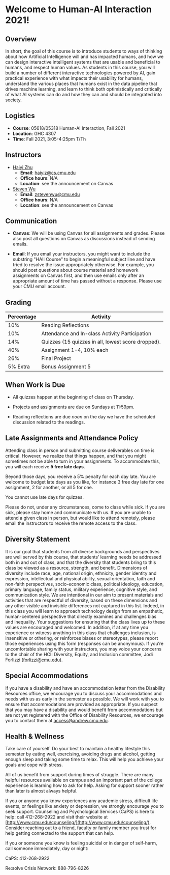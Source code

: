 # Welcome to Human-AI Interaction 2021!

## Overview

In short, the goal of this course is to introduce students to ways of
thinking about how Artificial Intelligence will and has impacted
humans, and how we can design interactive intelligent systems that are
usable and beneficial to humans, and respect human values. As students
in this course, you will build a number of different interactive
technologies powered by AI, gain practical experience with what
impacts their usability for humans, understand the various places that
humans exist in the data pipeline that drives machine learning, and
learn to think both optimistically and critically of what AI systems
can do and how they can and should be integrated into society.


## Logistics
- **Course**: 05618/05318 Human-AI Interaction, Fall 2021
- **Location**: GHC 4307
- **Time**: Fall 2021, 3:05-4:25pm T/Th


## Instructors
  - [Haiyi Zhu](https://haiyizhu.com)
    - **Email**: [haiyiz@cs.cmu.edu](mailto:haiyiz@cs.cmu.edu)
    - **Office hours**: N/A
    - **Location**: see the announcement on Canvas
  - [Steven Wu](https://zstevenwu.com)
    - **Email**: [zstevenwu@cmu.edu](mailto:zstevenwu@cmu.edu)
    - **Office hours**: N/A
    - **Location**: see the announcement on Canvas



## Communication

- **Canvas**: We will be using Canvas for all assignments and grades.
Please also post all questions on Canvas as discussions instead of
sending emails.

-  **Email**: If you email your instructors, you might want to include the
  substring "HAII Course" to begin a meaningful subject line and have
  tried to resolve the issue appropriately otherwise. For example, you
  should post questions about course material and homework assignments
  on Canvas first, and then use emails only after an appropriate
  amount of time has passed without a response. Please use your CMU
  email account.





## Grading


Percentage | Activity  | 
------|-----|
10%| Reading Reflections |
10%| Attendance and In-class Activity Participation|
14%| Quizzes (15 quizzes in all, lowest score dropped).|
40%| Assignment 1-4, 10% each|
26%| Final Project|
5% Extra | Bonus Assignment 5



## When Work is Due
- All quizzes happen at the beginning of class on Thursday. 

- Projects and assignments are due on Sundays at 11:59pm. 

- Reading reflections are due *noon* on the day we have the
scheduled discussion related to the readings. 


## Late Assignments and Attendance Policy

Attending class in person and submitting course deliverables on time is critical. However, we realize that things happen, and that you might sometimes not be able to turn in your assignments. To accommodate this, you will each receive **5 free late days**.

Beyond those days, you receive a 5% penalty for each day late.  You are welcome to budget late days as you like, for instance 3 free day late for one assignment, 2 for another, or all 5 for one.

You cannot use late days for quizzes.

Please do not, under any circumstances, come to class while sick. If you are sick, please stay home and communicate with us.
If you are unable to attend a given class in person, but would like to attend remotely, please email the instructors to receive the remote access to the class. 



## Diversity Statement
It is our goal that students from all diverse backgrounds and
perspectives are well served by this course, that students’ learning
needs be addressed both in and out of class, and that the diversity
that students bring to this class be viewed as a resource, strength,
and benefit. Dimensions of diversity include race, age, national
origin, ethnicity, gender identity and expression, intellectual and
physical ability, sexual orientation, faith and non-faith
perspectives, socio-economic class, political ideology, education,
primary language, family status, military experience, cognitive style,
and communication style. We are intentional in our aim to present
materials and activities that are respectful of diversity, based on
these dimensions and any other visible and invisible differences not
captured in this list. Indeed, in this class you will learn to
approach technology design from an empathetic, human-centered
perspective that directly examines and challenges bias and
inequality. Your suggestions for ensuring that the class lives up to
these values are encouraged and welcomed. In addition, if at any time
you experience or witness anything in this class that challenges
inclusion, is insensitive or othering, or reinforces biases or
stereotypes, please report those experiences using this form
(responses can be anonymous). If you’re uncomfortable sharing with
your instructors, you may voice your concerns to the chair of the HCII
Diversity, Equity, and Inclusion committee, Jodi Forlizzi
[(forlizzi@cmu.edu)](mailto:forlizzi@cmu.edu).


## Special Accommodations
If you have a disability and have an accommodation letter from the
Disability Resources office, we encourage you to discuss your
accommodations and needs with us as early in the semester as
possible. We will work with you to ensure that accommodations are
provided as appropriate. If you suspect that you may have a disability
and would benefit from accommodations but are not yet registered with
the Office of Disability Resources, we encourage you to contact them
at [access@andrew.cmu.edu](mailto:access@andrew.cmu.edu).


## Health & Wellness
Take care of yourself. Do your best to maintain a healthy lifestyle
this semester by eating well, exercising, avoiding drugs and alcohol,
getting enough sleep and taking some time to relax. This will help you
achieve your goals and cope with stress.

All of us benefit from support during times of struggle. There are
many helpful resources available on campus and an important part of
the college experience is learning how to ask for help. Asking for
support sooner rather than later is almost always helpful.

If you or anyone you know experiences any academic stress, difficult
life events, or feelings like anxiety or depression, we strongly
encourage you to seek support. Counseling and Psychological Services
(CaPS) is here to help: call 412-268-2922 and visit their website at
[http://www.cmu.edu/counseling/](http://www.cmu.edu/counseling/). Consider
reaching out to a friend, faculty or family member you trust for help
getting connected to the support that can help.

If you or someone you know is feeling suicidal or in danger of self-harm, call someone immediately, day or night:

CaPS: 412-268-2922

Re:solve Crisis Network: 888-796-8226

